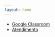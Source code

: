 ```yaml
---
layout: home
---
```


- [Google Classroom](https://classroom.google.com/c/NDg5Njc2NTkyNjMx?cjc=yavlpgu)
- [Atendimento](https://danielsaad.com/contato)